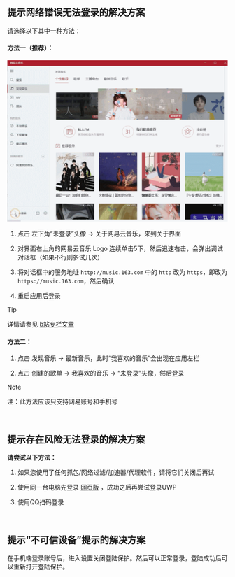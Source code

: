 
## 提示网络错误无法登录的解决方案

请选择以下其中一种方法：

#### 方法一（推荐）：

![演示动图](sethttps.gif)

1. 点击 左下角“未登录”头像 → 关于网易云音乐，来到关于界面

2. 对界面右上角的网易云音乐 Logo 连续单击5下，然后迅速右击，会弹出调试对话框（如果不行则多试几次）

3. 将对话框中的服务地址 ```http://music.163.com``` 中的 ```http``` 改为 ```https```，即改为 ```https://music.163.com```，然后确认

4. 重启应用后登录

> [!TIP]
> 详情请参见 [b站专栏文章](https://www.bilibili.com/read/cv9556360/)

#### 方法二：

1. 点击 发现音乐 → 最新音乐，此时“我喜欢的音乐”会出现在应用左栏

2. 点击 创建的歌单 → 我喜欢的音乐 → “未登录”头像，然后登录

> [!NOTE]
> 注：此方法应该只支持网易账号和手机号


&nbsp;
## 提示存在风险无法登录的解决方案

**请尝试以下方法：**

1. 如果您使用了任何抓包/网络过滤/加速器/代理软件，请将它们关闭后再试

2. 使用同一台电脑先登录 [网页版](https://music.163.com) ，成功之后再尝试登录UWP

3. 使用QQ扫码登录


&nbsp;
## 提示“不可信设备”提示的解决方案

在手机端登录账号后，进入设置关闭登陆保护。然后可以正常登录，登陆成功后可以重新打开登陆保护。
